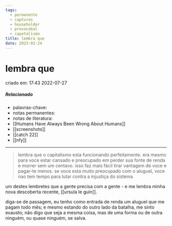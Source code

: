 ```yaml
---
tags:
  - permanente
  - capturas
  - householder
  - provacabal
  - capetalismo
title: lembra que
date: 2023-02-24
---
```


# lembra que

criado em: 17:43 2022-07-27

##### Relacionado

- palavras-chave: 
- notas permanentes:
- notas de literatura: 
- [[Humans Have Always Been Wrong About Humans]]
- [[screenshots]] 
- [[catch 22]] 
- [[nfy]]
---

>lembra que o capitalismo esta funcionando perfeitamente. era mesmo para voce estar cansado e preocupado em perder sua fonte de renda e morrer sem um centavo. isso faz mais fácil tirar vantagem de voce e pagar-te menos. se voce esta muito preocupado com o aluguel, voce nao tem tempo para lutar contra a injustiça do sistema

um destes lembretes que a gente precisa com a gente - e me lembra minha nova descoberta recente, [[ursula le guin]].

diga-se de passagem, eu tenho como entrada de renda um aluguel que me pagam todo mês; e mesmo estando do outro lado da batalha, me sinto exausto; não digo que seja a mesma coisa, mas de uma forma ou de outra ninguém, ou quase ninguém, se salva. 

